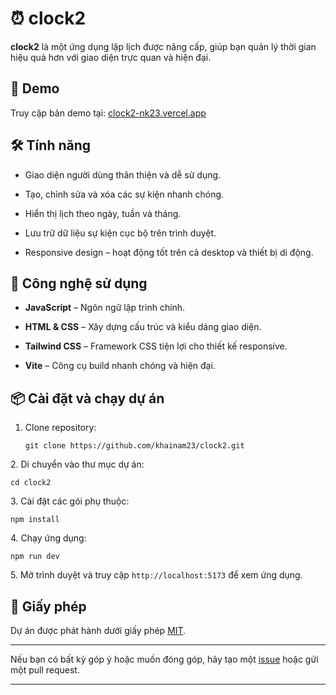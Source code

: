 ⏰ clock2
========

**clock2** là một ứng dụng lập lịch được nâng cấp, giúp bạn quản lý thời gian hiệu quả hơn với giao diện trực quan và hiện đại.​

🚀 Demo
-------

Truy cập bản demo tại: [clock2-nk23.vercel.app](clock2-nk23.vercel.app)

🛠️ Tính năng
-------------

*   Giao diện người dùng thân thiện và dễ sử dụng.​
    
*   Tạo, chỉnh sửa và xóa các sự kiện nhanh chóng.​
    
*   Hiển thị lịch theo ngày, tuần và tháng.​
    
*   Lưu trữ dữ liệu sự kiện cục bộ trên trình duyệt.​
    
*   Responsive design – hoạt động tốt trên cả desktop và thiết bị di động.​
    

🧰 Công nghệ sử dụng
--------------------

*   **JavaScript** – Ngôn ngữ lập trình chính.​
    
*   **HTML & CSS** – Xây dựng cấu trúc và kiểu dáng giao diện.​
    
*   **Tailwind CSS** – Framework CSS tiện lợi cho thiết kế responsive.​
    
*   **Vite** – Công cụ build nhanh chóng và hiện đại.​
    

📦 Cài đặt và chạy dự án
------------------------

1.  Clone repository:​
    
    `git clone https://github.com/khainam23/clock2.git`
    
2\. Di chuyển vào thư mục dự án:​

`cd clock2`

3\. Cài đặt các gói phụ thuộc:​

`npm install`

4\. Chạy ứng dụng:​

`npm run dev`

5\. Mở trình duyệt và truy cập `http://localhost:5173` để xem ứng dụng.​

📄 Giấy phép
------------

Dự án được phát hành dưới giấy phép [MIT](LICENSE).​

* * *

Nếu bạn có bất kỳ góp ý hoặc muốn đóng góp, hãy tạo một [issue](https://github.com/khainam23/clock2/issues) hoặc gửi một pull request.​

* * *
